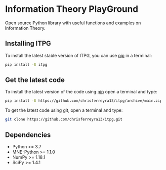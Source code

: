# Information Theory PlayGround

Open source Python library with useful functions and examples on Information Theory.

## Installing ITPG
To install the latest stable version of ITPG, you can use [pip](https://pip.pypa.io/en/stable/) in a terminal:  
```sh
pip install -U itpg
```

## Get the latest code
To install the latest version of the code using [pip](https://pip.pypa.io/en/stable/) open a terminal and type:
```sh
pip install -U https://github.com/chrisferreyra13/itpg/archive/main.zip
```
To get the latest code using git, open a terminal and type:
```sh
git clone https://github.com/chrisferreyra13/itpg.git
```

## Dependencies
- Python >= 3.7
- MNE-Python >= 1.1.0
- NumPy >= 1.18.1
- SciPy >= 1.4.1